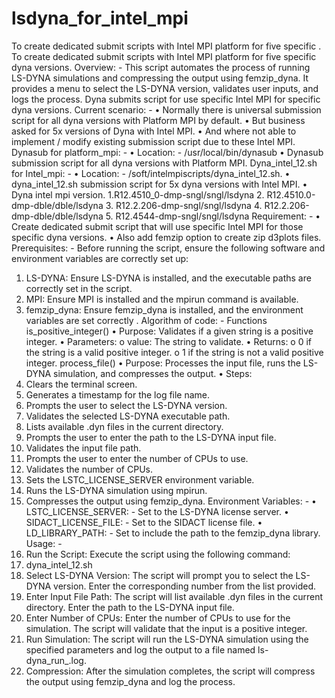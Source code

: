 # lsdyna_for_intel_mpi
To create dedicated submit scripts with Intel MPI platform for five specific .
To create dedicated submit scripts with Intel MPI platform for five specific dyna versions.
Overview: - This script automates the process of running LS-DYNA simulations and compressing the output using femzip_dyna. It provides a menu to select the LS-DYNA version, validates user inputs, and logs the process. Dyna submits script for use specific Intel MPI for specific dyna versions.
Current scenario: -
•	Normally there is universal submission script for all dyna versions with Platform MPI by default.
•	But business asked for 5x versions of Dyna with Intel MPI.
•	And where not able to implement / modify existing submission script due to these Intel MPI.
Dynasub for platform_mpi: -
•	Location: - /usr/local/bin/dynasub 
•	Dynasub submission script for all dyna versions with Platform MPI.
Dyna_intel_12.sh for Intel_mpi: -
•	Location: - /soft/intelmpiscripts/dyna_intel_12.sh.
•	dyna_intel_12.sh submission script for 5x dyna versions with Intel MPI.
•	Dyna intel mpi version.
 1.R12.4510_0-dmp-sngl/sngl/lsdyna
 2. R12.4510.0-dmp-dble/dble/lsdyna
 3. R12.2.206-dmp-sngl/sngl/lsdyna
 4. R12.2.206-dmp-dble/dble/lsdyna
 5. R12.4544-dmp-sngl/sngl/lsdyna
Requirement: -
•	Create dedicated submit script that will use specific Intel MPI for those specific dyna versions.
•	Also add femzip option to create zip d3plots files.
Prerequisites: - 
Before running the script, ensure the following software and environment variables are correctly set up:
1.	LS-DYNA: Ensure LS-DYNA is installed, and the executable paths are correctly set in the script.
2.	MPI: Ensure MPI is installed and the mpirun command is available.
3.	femzip_dyna: Ensure femzip_dyna is installed, and the environment variables are set correctly .
Algorithm of code: -
Functions
is_positive_integer()
•	Purpose: Validates if a given string is a positive integer.
•	Parameters:
o	value: The string to validate.
•	Returns:
o	0 if the string is a valid positive integer.
o	1 if the string is not a valid positive integer.
process_file()
•	Purpose: Processes the input file, runs the LS-DYNA simulation, and compresses the output.
•	Steps:
1.	Clears the terminal screen.
2.	Generates a timestamp for the log file name.
3.	Prompts the user to select the LS-DYNA version.
4.	Validates the selected LS-DYNA executable path.
5.	Lists available .dyn files in the current directory.
6.	Prompts the user to enter the path to the LS-DYNA input file.
7.	Validates the input file path.
8.	Prompts the user to enter the number of CPUs to use.
9.	Validates the number of CPUs.
10.	Sets the LSTC_LICENSE_SERVER environment variable.
11.	Runs the LS-DYNA simulation using mpirun.
12.	Compresses the output using femzip_dyna.
Environment Variables: -
•	LSTC_LICENSE_SERVER: - Set to the LS-DYNA license server.
•	SIDACT_LICENSE_FILE: - Set to the SIDACT license file.
•	LD_LIBRARY_PATH: - Set to include the path to the femzip_dyna library.
Usage: -
1.	Run the Script: Execute the script using the following command:
2.	dyna_intel_12.sh
3.	Select LS-DYNA Version: The script will prompt you to select the LS-DYNA version. Enter the corresponding number from the list provided.
4.	Enter Input File Path: The script will list available .dyn files in the current directory. Enter the path to the LS-DYNA input file.
5.	Enter Number of CPUs: Enter the number of CPUs to use for the simulation. The script will validate that the input is a positive integer.
6.	Run Simulation: The script will run the LS-DYNA simulation using the specified parameters and log the output to a file named ls-dyna_run_<timestamp>.log.
7.	Compression: After the simulation completes, the script will compress the output using femzip_dyna and log the process.


